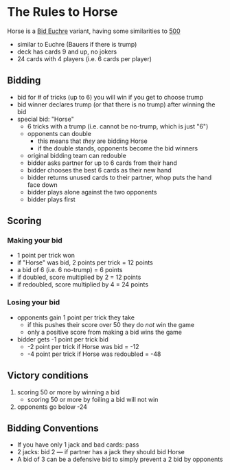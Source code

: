 # The Rules to Horse

Horse is a [Bid Euchre](https://en.wikipedia.org/wiki/Bid_Euchre) variant, having some similarities to [500](https://en.wikipedia.org/wiki/500_(card_game))

* similar to Euchre (Bauers if there is trump)
* deck has cards 9 and up, no jokers
* 24 cards with 4 players (i.e. 6 cards per player)

## Bidding
* bid for # of tricks (up to 6) you will win if you get to choose trump
* bid winner declares trump (or that there is no trump) after winning the bid
* special bid: "Horse"
	* 6 tricks with a trump (i.e. cannot be no-trump, which is just "6")
	* opponents can double
		* this means that *they* are bidding Horse
		* if the double stands, opponents become the bid winners
	* original bidding team can redouble
	* bidder asks partner for up to 6 cards from their hand
	* bidder chooses the best 6 cards as their new hand
	* bidder returns unused cards to their partner, whop puts the hand face down
	* bidder plays alone against the two opponents
	* bidder plays first

## Scoring
### Making your bid
* 1 point per trick won
* if "Horse" was bid, 2 points per trick = 12 points
* a bid of 6 (i.e. 6 no-trump) = 6 points
* if doubled, score multiplied by 2 = 12 points
* if redoubled, score multiplied by 4 = 24 points

### Losing your bid
* opponents gain 1 point per trick they take
	* if this pushes their score over 50 they do _not_ win the game
	* only a positive score from making a bid wins the game
* bidder gets -1 point per trick bid
	* -2 point per trick if Horse was bid = -12
	* -4 point per trick if Horse was redoubled = -48

## Victory conditions
1. scoring 50 or more by winning a bid
	* scoring 50 or more by foiling a bid will not win
1. opponents go below -24

## Bidding Conventions
* If you have only 1 jack and bad cards: pass
* 2 jacks: bid 2 — if partner has a jack they should bid Horse
* A bid of 3 can be a defensive bid to simply prevent a 2 bid by opponents
